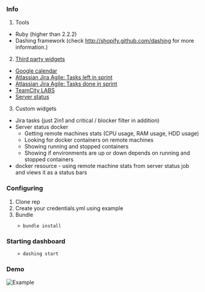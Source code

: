 ### Info ###		
		
 1. Tools		
  - Ruby (higher than 2.2.2)		
  - Dashing framework (check http://shopify.github.com/dashing for more information.)		
 2. [Third party widgets](https://github.com/Shopify/dashing/wiki/Additional-Widgets)		
  - [Google calendar](https://gist.github.com/jsyeo/39d3fde3afbffdd31093)		
  - [Atlassian Jira Agile: Tasks left in sprint](https://github.com/SocialbitGmbH/DashingJiraTasksLeftWidget)		
  - [Atlassian Jira Agile: Tasks done in sprint](https://github.com/SocialbitGmbH/DashingJiraTasksDoneWidget)		
  - [TeamCity LABS](https://github.com/FizzBuzz791/TeamCity-LABS)		
  - [Server status](https://gist.github.com/willjohnson/6313986)		
 3. Custom widgets		
  - Jira tasks (just 2in1 and critical / blocker filter in addition)		
  - Server status docker		
     - Getting remote machines stats (CPU usage, RAM usage, HDD usage)		
     - Looking for docker containers on remote machines		
     - Showing running and stopped containers		
     - Showing if environments are up or down depends on running and stopped containers 
  - docker resource - using remote machine stats from server status job and views it as a status bars 
 		
 ### Configuring ###		
 		
 1. Clone rep  		
 2. Create your credentials.yml using example		
 3. Bundle		
 ```		
     > bundle install		
 ```		
 ### Starting dashboard ###		
 ```		
     > dashing start		
 ```		
 ### Demo ###		
 		
 ![](http://i.imgur.com/xxwY67q.png "Example")
